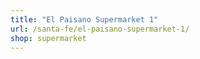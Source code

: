 ```yaml
---
title: "El Paisano Supermarket 1"
url: /santa-fe/el-paisano-supermarket-1/
shop: supermarket
---
```

